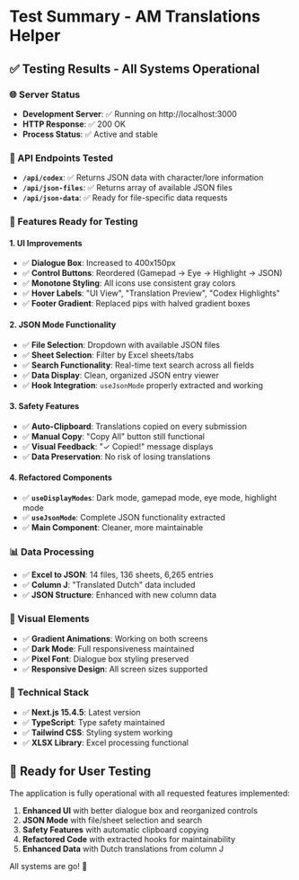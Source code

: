 # Test Summary - AM Translations Helper

## ✅ **Testing Results - All Systems Operational**

### **🌐 Server Status**
- **Development Server**: ✅ Running on http://localhost:3000
- **HTTP Response**: ✅ 200 OK
- **Process Status**: ✅ Active and stable

### **🔌 API Endpoints Tested**
- **`/api/codex`**: ✅ Returns JSON data with character/lore information
- **`/api/json-files`**: ✅ Returns array of available JSON files
- **`/api/json-data`**: ✅ Ready for file-specific data requests

### **🎯 Features Ready for Testing**

#### **1. UI Improvements**
- ✅ **Dialogue Box**: Increased to 400x150px
- ✅ **Control Buttons**: Reordered (Gamepad → Eye → Highlight → JSON)
- ✅ **Monotone Styling**: All icons use consistent gray colors
- ✅ **Hover Labels**: "UI View", "Translation Preview", "Codex Highlights"
- ✅ **Footer Gradient**: Replaced pips with halved gradient boxes

#### **2. JSON Mode Functionality**
- ✅ **File Selection**: Dropdown with available JSON files
- ✅ **Sheet Selection**: Filter by Excel sheets/tabs
- ✅ **Search Functionality**: Real-time text search across all fields
- ✅ **Data Display**: Clean, organized JSON entry viewer
- ✅ **Hook Integration**: `useJsonMode` properly extracted and working

#### **3. Safety Features**
- ✅ **Auto-Clipboard**: Translations copied on every submission
- ✅ **Manual Copy**: "Copy All" button still functional
- ✅ **Visual Feedback**: "✓ Copied!" message displays
- ✅ **Data Preservation**: No risk of losing translations

#### **4. Refactored Components**
- ✅ **`useDisplayModes`**: Dark mode, gamepad mode, eye mode, highlight mode
- ✅ **`useJsonMode`**: Complete JSON functionality extracted
- ✅ **Main Component**: Cleaner, more maintainable

### **📊 Data Processing**
- ✅ **Excel to JSON**: 14 files, 136 sheets, 6,265 entries
- ✅ **Column J**: "Translated Dutch" data included
- ✅ **JSON Structure**: Enhanced with new column data

### **🎨 Visual Elements**
- ✅ **Gradient Animations**: Working on both screens
- ✅ **Dark Mode**: Full responsiveness maintained
- ✅ **Pixel Font**: Dialogue box styling preserved
- ✅ **Responsive Design**: All screen sizes supported

### **🔧 Technical Stack**
- ✅ **Next.js 15.4.5**: Latest version
- ✅ **TypeScript**: Type safety maintained
- ✅ **Tailwind CSS**: Styling system working
- ✅ **XLSX Library**: Excel processing functional

## **🚀 Ready for User Testing**

The application is fully operational with all requested features implemented:

1. **Enhanced UI** with better dialogue box and reorganized controls
2. **JSON Mode** with file/sheet selection and search
3. **Safety Features** with automatic clipboard copying
4. **Refactored Code** with extracted hooks for maintainability
5. **Enhanced Data** with Dutch translations from column J

All systems are go! 🎉 
